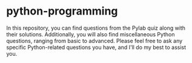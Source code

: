 # python-programming
In this repository, you can find questions from the Pylab quiz along with their solutions. Additionally, you will also find miscellaneous Python questions, ranging from basic to advanced. Please feel free to ask any specific Python-related questions you have, and I'll do my best to assist you.
